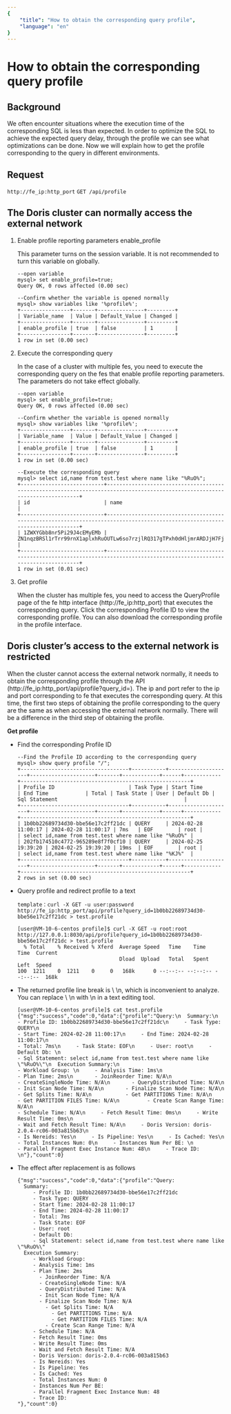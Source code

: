 ```yaml
---
{
    "title": "How to obtain the corresponding query profile",
    "language": "en"
}
---
```



# How to obtain the corresponding query profile

## Background

We often encounter situations where the execution time of the corresponding SQL is less than expected. In order to optimize the SQL to achieve the expected query delay, through the profile we can see what optimizations can be done. Now we will explain how to get the profile corresponding to the query in different environments.
## Request

`http://fe_ip:http_port`
`GET /api/profile`


## The Doris cluster can normally access the external network

1. Enable profile reporting parameters enable_profile

   This parameter turns on the session variable. It is not recommended to turn this variable on globally.

    ```
    --open variable
    mysql> set enable_profile=true;
    Query OK, 0 rows affected (0.00 sec)
    
    --Confirm whether the variable is opened normally
    mysql> show variables like '%profile%';
    +----------------+-------+---------------+---------+
    | Variable_name  | Value | Default_Value | Changed |
    +----------------+-------+---------------+---------+
    | enable_profile | true  | false         | 1       |
    +----------------+-------+---------------+---------+
    1 row in set (0.00 sec)
    ```

2. Execute the corresponding query

   In the case of a cluster with multiple fes, you need to execute the corresponding query on the fes that enable profile reporting parameters. The parameters do not take effect globally.

    ```
    --open variable
    mysql> set enable_profile=true;
    Query OK, 0 rows affected (0.00 sec)

    --Confirm whether the variable is opened normally
    mysql> show variables like '%profile%';
    +----------------+-------+---------------+---------+
    | Variable_name  | Value | Default_Value | Changed |
    +----------------+-------+---------------+---------+
    | enable_profile | true  | false         | 1       |
    +----------------+-------+---------------+---------+
    1 row in set (0.00 sec)
    
    --Execute the corresponding query
    mysql> select id,name from test.test where name like "%RuO%";
    +---------------------------+-----------------------------------------------------------------------------------------------------------------------------+
    | id                        | name                                                                                                                        |
    +---------------------------+-----------------------------------------------------------------------------------------------------------------------------+
    | 1ZWXYGbb8nr5Pi29J4cEMyEMb | ZN1nqzBRSl1rTrr99rnX1aplxhRuOUTLw6so7rzjlRQ317gTPxh0dHljmrARDJjH7FjRkJW9c7YuUBmWikq7eNgmFKJPreWirDrGrFzUYH4eP6kDtSA3UTnNIIj |
    +---------------------------+-----------------------------------------------------------------------------------------------------------------------------+
    1 row in set (0.01 sec)
    ```

3. Get profile

   When the cluster has multiple fes, you need to access the QueryProfile page of the fe http interface (http://fe_ip:http_port) that executes the corresponding query. Click the corresponding Profile ID to view the corresponding profile. You can also download the corresponding profile in the profile interface.

## Doris cluster’s access to the external network is restricted

When the cluster cannot access the external network normally, it needs to obtain the corresponding profile through the API (http://fe_ip:http_port/api/profile?query_id=). The ip and port refer to the ip and port corresponding to fe that executes the corresponding query. At this time, the first two steps of obtaining the profile corresponding to the query are the same as when accessing the external network normally. There will be a difference in the third step of obtaining the profile.

**Get profile**

- Find the corresponding Profile ID

    ```
    --Find the Profile ID according to the corresponding query
    mysql> show query profile "/";
    +-----------------------------------+-----------+---------------------+---------------------+-------+------------+------+------------+-------------------------------------------------------+
    | Profile ID                        | Task Type | Start Time          | End Time            | Total | Task State | User | Default Db | Sql Statement                                         |
    +-----------------------------------+-----------+---------------------+---------------------+-------+------------+------+------------+-------------------------------------------------------+
    | 1b0bb22689734d30-bbe56e17c2ff21dc | QUERY     | 2024-02-28 11:00:17 | 2024-02-28 11:00:17 | 7ms   | EOF        | root |            | select id,name from test.test where name like "%RuO%" |
    | 202fb174510c4772-965289e8f7f0cf10 | QUERY     | 2024-02-25 19:39:20 | 2024-02-25 19:39:20 | 19ms  | EOF        | root |            | select id,name from test.test where name like "%KJ%"  |
    +-----------------------------------+-----------+---------------------+---------------------+-------+------------+------+------------+-------------------------------------------------------+
    2 rows in set (0.00 sec)
    ```

- Query profile and redirect profile to a text

    ```
    template：curl -X GET -u user:password http://fe_ip:http_port/api/profile?query_id=1b0bb22689734d30-bbe56e17c2ff21dc > test.profile
    
    [user@VM-10-6-centos profile]$ curl -X GET -u root:root http://127.0.0.1:8030/api/profile?query_id=1b0bb22689734d30-bbe56e17c2ff21dc > test.profile
      % Total    % Received % Xferd  Average Speed   Time    Time     Time  Current
                                     Dload  Upload   Total   Spent    Left  Speed
    100  1211    0  1211    0     0   168k      0 --:--:-- --:--:-- --:--:--  168k
    ```

- The returned profile line break is \ \n, which is inconvenient to analyze. You can replace \ \n with \n in a text editing tool.

    ```
    [user@VM-10-6-centos profile]$ cat test.profile
    {"msg":"success","code":0,"data":{"profile":"Query:\n  Summary:\n     
    - Profile ID: 1b0bb22689734d30-bbe56e17c2ff21dc\n     - Task Type: QUERY\n     
    - Start Time: 2024-02-28 11:00:17\n     - End Time: 2024-02-28 11:00:17\n     
    - Total: 7ms\n     - Task State: EOF\n     - User: root\n     - Default Db: \n     
    - Sql Statement: select id,name from test.test where name like \"%RuO%\"\n  Execution Summary:\n     
    - Workload Group: \n     - Analysis Time: 1ms\n     
    - Plan Time: 2ms\n       - JoinReorder Time: N/A\n       
    - CreateSingleNode Time: N/A\n       - QueryDistributed Time: N/A\n       
    - Init Scan Node Time: N/A\n       - Finalize Scan Node Time: N/A\n         
    - Get Splits Time: N/A\n           - Get PARTITIONS Time: N/A\n           
    - Get PARTITION FILES Time: N/A\n         - Create Scan Range Time: N/A\n     
    - Schedule Time: N/A\n     - Fetch Result Time: 0ms\n     - Write Result Time: 0ms\n     
    - Wait and Fetch Result Time: N/A\n     - Doris Version: doris-2.0.4-rc06-003a815b63\n     
    - Is Nereids: Yes\n     - Is Pipeline: Yes\n     - Is Cached: Yes\n     
    - Total Instances Num: 0\n     - Instances Num Per BE: \n     
    - Parallel Fragment Exec Instance Num: 48\n     - Trace ID: \n"},"count":0}
    ```
- The effect after replacement is as follows

    ```
    {"msg":"success","code":0,"data":{"profile":"Query:
      Summary:
         - Profile ID: 1b0bb22689734d30-bbe56e17c2ff21dc
         - Task Type: QUERY
         - Start Time: 2024-02-28 11:00:17
         - End Time: 2024-02-28 11:00:17
         - Total: 7ms
         - Task State: EOF
         - User: root
         - Default Db: 
         - Sql Statement: select id,name from test.test where name like \"%RuO%\"
      Execution Summary:
         - Workload Group: 
         - Analysis Time: 1ms
         - Plan Time: 2ms
           - JoinReorder Time: N/A
           - CreateSingleNode Time: N/A
           - QueryDistributed Time: N/A
           - Init Scan Node Time: N/A
           - Finalize Scan Node Time: N/A
             - Get Splits Time: N/A
               - Get PARTITIONS Time: N/A
               - Get PARTITION FILES Time: N/A
             - Create Scan Range Time: N/A
         - Schedule Time: N/A
         - Fetch Result Time: 0ms
         - Write Result Time: 0ms
         - Wait and Fetch Result Time: N/A
         - Doris Version: doris-2.0.4-rc06-003a815b63
         - Is Nereids: Yes
         - Is Pipeline: Yes
         - Is Cached: Yes
         - Total Instances Num: 0
         - Instances Num Per BE: 
         - Parallel Fragment Exec Instance Num: 48
         - Trace ID: 
    "},"count":0}
    ```


